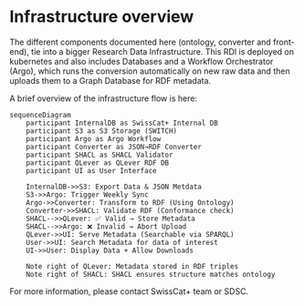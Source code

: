 # Infrastructure overview

The different components documented here (ontology, converter and front-end), tie into a bigger Research Data Infrastructure. This RDI is deployed on kubernetes and also includes Databases and a Workflow Orchestrator (Argo), which runs the conversion automatically on new raw data and then uploads them to a Graph Database for RDF metadata.

A brief overview of the infrastructure flow is here: 

```mermaid
sequenceDiagram
    participant InternalDB as SwissCat+ Internal DB
    participant S3 as S3 Storage (SWITCH)
    participant Argo as Argo Workflow
    participant Converter as JSON→RDF Converter
    participant SHACL as SHACL Validator
    participant QLever as QLever RDF DB
    participant UI as User Interface

    InternalDB->>S3: Export Data & JSON Metdata
    S3->>Argo: Trigger Weekly Sync
    Argo->>Converter: Transform to RDF (Using Ontology)
    Converter->>SHACL: Validate RDF (Conformance check)
    SHACL-->>QLever: ✅ Valid → Store Metadata
    SHACL-->>Argo: ❌ Invalid → Abort Upload
    QLever->>UI: Serve Metadata (Searchable via SPARQL)
    User->>UI: Search Metadata for data of interest
    UI->>User: Display Data + Allow Downloads

    Note right of QLever: Metadata stored in RDF triples
    Note right of SHACL: SHACL ensures structure matches ontology
```

For more information, please contact SwissCat+ team or SDSC.